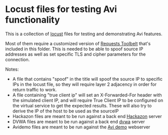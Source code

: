 # Locust files for testing Avi functionality

This is a collection of [locust](https://locust.io/) files for testing and demonstrating Avi features.

Most of them require a customized version of [Requests Toolbelt](https://github.com/requests/toolbelt) that's included in this folder.  This is needed to be able to spoof source IP addresses as well as set specific TLS and cipher parameters for the connection.

Notes:
- A file that contains "spoof" in the title will spoof the source IP to specific IPs in the locust file, so they will require layer 2 adjacency in order for return traffic to work.  
- A file containing "true client ip" will set an X-Forwarded-For header with the simulated client IP, and will require True Client IP to be configured on the virtual service to get the expected results.  These will also try to derive the IP of the host to be used as the sourceIP
- Hackazon files are meant to be run against a back end [Hackazon](https://github.com/rapid7/hackazon) server
- DVWA files are meant to be run against a back end [dvwa](https://github.com/digininja/DVWA) server
- Avidemo files are meant to be run against the [Avi demo](https://github.com/avinetworks/devops/traffic_generators/demo_web_server) webserver 
